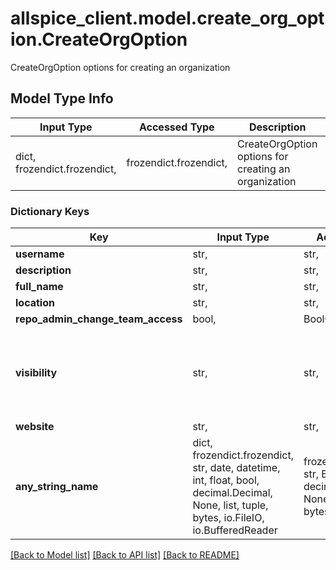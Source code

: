 # allspice_client.model.create_org_option.CreateOrgOption

CreateOrgOption options for creating an organization

## Model Type Info
Input Type | Accessed Type | Description | Notes
------------ | ------------- | ------------- | -------------
dict, frozendict.frozendict,  | frozendict.frozendict,  | CreateOrgOption options for creating an organization | 

### Dictionary Keys
Key | Input Type | Accessed Type | Description | Notes
------------ | ------------- | ------------- | ------------- | -------------
**username** | str,  | str,  |  | 
**description** | str,  | str,  |  | [optional] 
**full_name** | str,  | str,  |  | [optional] 
**location** | str,  | str,  |  | [optional] 
**repo_admin_change_team_access** | bool,  | BoolClass,  |  | [optional] 
**visibility** | str,  | str,  | possible values are &#x60;public&#x60; (default), &#x60;limited&#x60; or &#x60;private&#x60; | [optional] must be one of ["public", "limited", "private", ] 
**website** | str,  | str,  |  | [optional] 
**any_string_name** | dict, frozendict.frozendict, str, date, datetime, int, float, bool, decimal.Decimal, None, list, tuple, bytes, io.FileIO, io.BufferedReader | frozendict.frozendict, str, BoolClass, decimal.Decimal, NoneClass, tuple, bytes, FileIO | any string name can be used but the value must be the correct type | [optional]

[[Back to Model list]](../../README.md#documentation-for-models) [[Back to API list]](../../README.md#documentation-for-api-endpoints) [[Back to README]](../../README.md)

